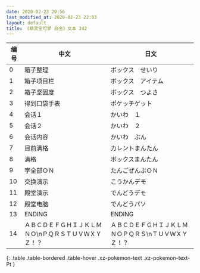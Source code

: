 ```yaml
---
date: 2020-02-23 20:56
last_modified_at: 2020-02-23 22:03
layout: default
title: 《精灵宝可梦 白金》文本 342
---
```

| 编号 | 中文 | 日文 |
| ---- | ---- | ---- |
| 0 | 箱子整理 | ボックス　せいり |
| 1 | 箱子项目栏 | ボックス　アイテム |
| 2 | 箱子坚固度 | ボックス　つよさ |
| 3 | 得到口袋手表 | ポケッチゲット |
| 4 | 会话１ | かいわ　１ |
| 5 | 会话２ | かいわ　２ |
| 6 | 会话内容 | かいわ　ぶん |
| 7 | 目前满格 | カレントまんたん |
| 8 | 满格 | ボックスまんたん |
| 9 | 字全部ＯＮ | たんごぜんぶＯＮ |
| 10 | 交换演示 | こうかんデモ |
| 11 | 殿堂演示 | でんどうデモ |
| 12 | 殿堂电脑 | でんどうパソ |
| 13 | ENDING | ENDING |
| 14 | ＡＢＣＤＥＦＧＨＩＪＫＬＭＮＯ\nＰＱＲＳＴＵＶＷＸＹＺ！？ | ＡＢＣＤＥＦＧＨＩＪＫＬＭＮＯＰＱＲＳ\nＴＵＶＷＸＹＺ！？ |
{: .table .table-bordered .table-hover .xz-pokemon-text .xz-pokemon-text-Pt }